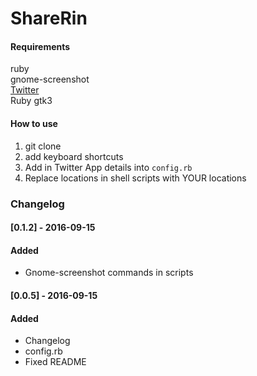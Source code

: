 # ShareRin

#### Requirements
ruby  
gnome-screenshot  
[Twitter](https://github.com/sixohsix/twitter)  
Ruby gtk3  


#### How to use
1. git clone
2. add keyboard shortcuts
3. Add in Twitter App details into `config.rb`
4. Replace locations in shell scripts with YOUR locations

### Changelog
#### [0.1.2] - 2016-09-15
#### Added
- Gnome-screenshot commands in scripts

#### [0.0.5] - 2016-09-15
#### Added
- Changelog
- config.rb
- Fixed README
